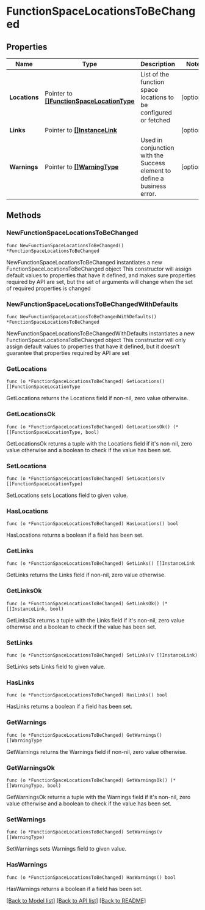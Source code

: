 # FunctionSpaceLocationsToBeChanged

## Properties

Name | Type | Description | Notes
------------ | ------------- | ------------- | -------------
**Locations** | Pointer to [**[]FunctionSpaceLocationType**](FunctionSpaceLocationType.md) | List of the function space locations to be configured or fetched | [optional] 
**Links** | Pointer to [**[]InstanceLink**](InstanceLink.md) |  | [optional] 
**Warnings** | Pointer to [**[]WarningType**](WarningType.md) | Used in conjunction with the Success element to define a business error. | [optional] 

## Methods

### NewFunctionSpaceLocationsToBeChanged

`func NewFunctionSpaceLocationsToBeChanged() *FunctionSpaceLocationsToBeChanged`

NewFunctionSpaceLocationsToBeChanged instantiates a new FunctionSpaceLocationsToBeChanged object
This constructor will assign default values to properties that have it defined,
and makes sure properties required by API are set, but the set of arguments
will change when the set of required properties is changed

### NewFunctionSpaceLocationsToBeChangedWithDefaults

`func NewFunctionSpaceLocationsToBeChangedWithDefaults() *FunctionSpaceLocationsToBeChanged`

NewFunctionSpaceLocationsToBeChangedWithDefaults instantiates a new FunctionSpaceLocationsToBeChanged object
This constructor will only assign default values to properties that have it defined,
but it doesn't guarantee that properties required by API are set

### GetLocations

`func (o *FunctionSpaceLocationsToBeChanged) GetLocations() []FunctionSpaceLocationType`

GetLocations returns the Locations field if non-nil, zero value otherwise.

### GetLocationsOk

`func (o *FunctionSpaceLocationsToBeChanged) GetLocationsOk() (*[]FunctionSpaceLocationType, bool)`

GetLocationsOk returns a tuple with the Locations field if it's non-nil, zero value otherwise
and a boolean to check if the value has been set.

### SetLocations

`func (o *FunctionSpaceLocationsToBeChanged) SetLocations(v []FunctionSpaceLocationType)`

SetLocations sets Locations field to given value.

### HasLocations

`func (o *FunctionSpaceLocationsToBeChanged) HasLocations() bool`

HasLocations returns a boolean if a field has been set.

### GetLinks

`func (o *FunctionSpaceLocationsToBeChanged) GetLinks() []InstanceLink`

GetLinks returns the Links field if non-nil, zero value otherwise.

### GetLinksOk

`func (o *FunctionSpaceLocationsToBeChanged) GetLinksOk() (*[]InstanceLink, bool)`

GetLinksOk returns a tuple with the Links field if it's non-nil, zero value otherwise
and a boolean to check if the value has been set.

### SetLinks

`func (o *FunctionSpaceLocationsToBeChanged) SetLinks(v []InstanceLink)`

SetLinks sets Links field to given value.

### HasLinks

`func (o *FunctionSpaceLocationsToBeChanged) HasLinks() bool`

HasLinks returns a boolean if a field has been set.

### GetWarnings

`func (o *FunctionSpaceLocationsToBeChanged) GetWarnings() []WarningType`

GetWarnings returns the Warnings field if non-nil, zero value otherwise.

### GetWarningsOk

`func (o *FunctionSpaceLocationsToBeChanged) GetWarningsOk() (*[]WarningType, bool)`

GetWarningsOk returns a tuple with the Warnings field if it's non-nil, zero value otherwise
and a boolean to check if the value has been set.

### SetWarnings

`func (o *FunctionSpaceLocationsToBeChanged) SetWarnings(v []WarningType)`

SetWarnings sets Warnings field to given value.

### HasWarnings

`func (o *FunctionSpaceLocationsToBeChanged) HasWarnings() bool`

HasWarnings returns a boolean if a field has been set.


[[Back to Model list]](../README.md#documentation-for-models) [[Back to API list]](../README.md#documentation-for-api-endpoints) [[Back to README]](../README.md)


